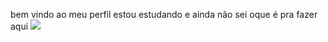 bem vindo ao meu perfil
estou estudando
e ainda não sei oque é pra fazer aqui
![]([(https://th.bing.com/th/id/OIP.J1HKsYek2ha6Qa1DyH7BRgAAAA?rs=1&pid=ImgDetMain))
